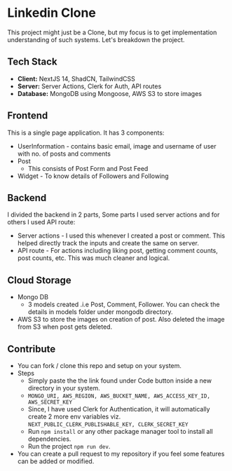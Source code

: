 # Linkedin Clone

This project might just be a Clone, but my focus is to get implementation understanding of such systems.
Let's breakdown the project.

## Tech Stack

- **Client:** NextJS 14, ShadCN, TailwindCSS 
- **Server:** Server Actions, Clerk for Auth, API routes
- **Database:** MongoDB using Mongoose, AWS S3 to store images


## Frontend

This is a single page application. It has 3 components:
- UserInformation - contains basic email, image and username of user with no. of posts and comments
- Post
    - This consists of Post Form and Post Feed
- Widget - To know details of Followers and Following


## Backend

I divided the backend in 2 parts, Some parts I used server actions and for others I used API route:
- Server actions - I used this whenever I created a post or comment. This helped directly track the inputs and create the same on server.
- API route - For actions including liking post, getting comment counts, post counts, etc. This was much cleaner and logical.


## Cloud Storage
- Mongo DB 
    - 3 models created .i.e Post, Comment, Follower. You can check the details in models folder under mongodb directory.
- AWS S3 to store the images on creation of post. Also deleted the image from S3 when post gets deleted.


## Contribute
- You can fork / clone this repo and setup on your system. 
- Steps
    - Simply paste the the link found under Code button inside a new directory in your system. 
    - ```MONGO_URI, AWS_REGION, AWS_BUCKET_NAME, AWS_ACCESS_KEY_ID, AWS_SECRET_KEY```
    - Since, I have used Clerk for Authentication, it will automatically create 2 more env variables viz. ```NEXT_PUBLIC_CLERK_PUBLISHABLE_KEY, CLERK_SECRET_KEY ```
    - Run ```npm install``` or any other package manager tool to install all dependencies.
    - Run the project ```npm run dev```.
- You can create a pull request to my repository if you feel some features can be added or modified.